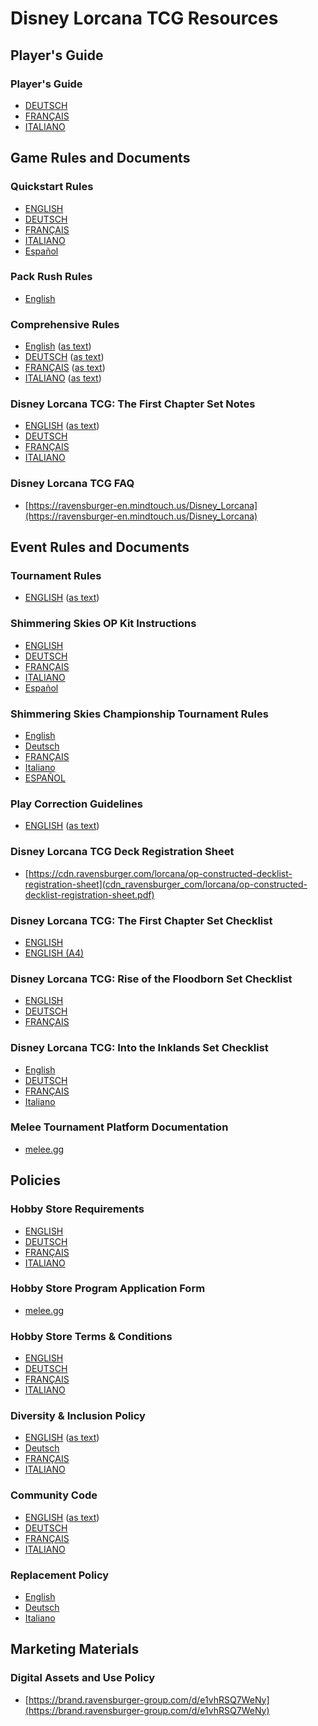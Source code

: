 # Disney Lorcana TCG Resources


## Player's Guide

### Player's Guide

- [DEUTSCH](cdn_ravensburger_com/lorcana/s1-playersguide-de.pdf)
- [FRANÇAIS](cdn_ravensburger_com/lorcana/s1-playersguide-fr.pdf)
- [ITALIANO](cdn_ravensburger_com/lorcana/s1-playersguide-it.pdf)


## Game Rules and Documents

### Quickstart Rules

- [ENGLISH](files_disneylorcana_com/Shimmering-Skies_Quick_Start_Book_EN.pdf)
- [DEUTSCH](files_disneylorcana_com/Himmel-Leuchten_Quick_Start_Rules_DE.pdf)
- [FRANÇAIS](files_disneylorcana_com/Ciel-Scintillant_Quick_Start_Rules_FR.pdf)
- [ITALIANO](files_disneylorcana_com/Cieli-Scintillanti_Quick_Start_Rules_IT.pdf)
- [Español](files_disneylorcana_com/Shimmering%20Skies_Quick_Start_Rules_ES.pdf)

### Pack Rush Rules

- [English](files_disneylorcana_com/Pack_Rush_Quick_Start_Rules_29-08-24.pdf)

### Comprehensive Rules

- [English](files_disneylorcana_com/Disney%20Lorcana%20Comprehensive%20Rules_EN_08.09.24.pdf) ([as text](text/comprehensive-rules-en.txt))
- [DEUTSCH](files_disneylorcana_com/Disney-Lorcana-Comprehensive-Rules_DE_08.09.24.pdf) ([as text](text/comprehensive-rules-de.txt))
- [FRANÇAIS](files_disneylorcana_com/Disney%20Lorcana%20Comprehensive%20Rules_FR_08.09.24.pdf) ([as text](text/comprehensive-rules-fr.txt))
- [ITALIANO](files_disneylorcana_com/Disney-Lorcana-Comprehensive-Rules-IT_08.09.24.pdf) ([as text](text/comprehensive-rules-it.txt))

### Disney Lorcana TCG: The First Chapter Set Notes

- [ENGLISH](cdn_ravensburger_com/lorcana/s1-set-notes-en.pdf) ([as text](text/s1-set-notes-en.txt))
- [DEUTSCH](cdn_ravensburger_com/lorcana/s1-set-notes-de.pdf)
- [FRANÇAIS](cdn_ravensburger_com/lorcana/s1-set-notes-fr.pdf)
- [ITALIANO](cdn_ravensburger_com/lorcana/s1-set-notes-it.pdf)

### Disney Lorcana TCG FAQ

- [https://ravensburger-en.mindtouch.us/Disney_Lorcana](https://ravensburger-en.mindtouch.us/Disney_Lorcana)


## Event Rules and Documents

### Tournament Rules

- [ENGLISH](files_disneylorcana_com/Disney_Lorcana_Tournament_Rules_052224update.pdf) ([as text](text/tournament-rules-en.txt))

### Shimmering Skies OP Kit Instructions

- [ENGLISH](files_disneylorcana_com/Shimmering-Skies_OrganizedPlay_Newsletter_EN01.pdf)
- [DEUTSCH](files_disneylorcana_com/Himmels-Leuchten_OrganizedPlay_Newsletter_DE01.pdf)
- [FRANÇAIS](files_disneylorcana_com/Ciel-Scintillant_OrganizedPlay_Newsletter_FR01.pdf)
- [ITALIANO](files_disneylorcana_com/Cieli-Scintillanti_OrganizedPlay_Newsletter_IT01.pdf)
- [Español](files_disneylorcana_com/Shimmering-Skies_S5_OrganizedPlay_Newsletter_ES01.pdf)

### Shimmering Skies Championship Tournament Rules

- [English](files_disneylorcana_com/Shimmering-Skies-Set-Championships_Event-Instructions_EN.pdf)
- [Deutsch](files_disneylorcana_com/Himmel-Leuchten-Verenstaltungsanweisungen_DE.pdf)
- [FRANÇAIS](files_disneylorcana_com/Ciel-Scintillant-Instructions-pour-levenement_FR.pdf)
- [Italiano](files_disneylorcana_com/Cieli-Scintillanti-Instruzioni-per-levento_IT.pdf)
- [ESPAÑOL](files_disneylorcana_com/Shimmering-Skies-Championships_Event-Instructions_ES.pdf)

### Play Correction Guidelines

- [ENGLISH](files_disneylorcana_com/Disney_Lorcana_Play_Correction_Guidelines_052124update.pdf) ([as text](text/play-correction-guidelines-en.txt))

### Disney Lorcana TCG Deck Registration Sheet

- [https://cdn.ravensburger.com/lorcana/op-constructed-decklist-registration-sheet](cdn_ravensburger_com/lorcana/op-constructed-decklist-registration-sheet.pdf)

### Disney Lorcana TCG: The First Chapter Set Checklist

- [ENGLISH](cdn_ravensburger_com/lorcana/s1-deck-checklist-en.pdf)
- [ENGLISH (A4)](cdn_ravensburger_com/lorcana/s1-deck-checklist-a4-en.pdf)

### Disney Lorcana TCG: Rise of the Floodborn Set Checklist

- [ENGLISH](cdn_ravensburger_com/lorcana/s2-decklist-a4-en.pdf)
- [DEUTSCH](cdn_ravensburger_com/lorcana/s2-decklist-a4-de.pdf)
- [FRANÇAIS](cdn_ravensburger_com/lorcana/s2-decklist-a4-fr.pdf)

### Disney Lorcana TCG: Into the Inklands Set Checklist

- [English](files_disneylorcana_com/Set%203%20-%20Decklist%20-%20A4_EN.pdf)
- [DEUTSCH](files_disneylorcana_com/Set%203%20-%20Decklist%20-%20A4_DE.pdf)
- [FRANÇAIS](files_disneylorcana_com/Set%203%20-%20Decklist%20-%20A4_FR.pdf)
- [Italiano](files_disneylorcana_com/Set%203%20-%20Decklist%20-%20A4_IT.pdf)

### Melee Tournament Platform Documentation

- [melee.gg](https://melee.gg/Documentation)


## Policies

### Hobby Store Requirements

- [ENGLISH](cdn_ravensburger_com/lorcana/store-requirements-en.pdf)
- [DEUTSCH](cdn_ravensburger_com/lorcana/store-requirements-de.pdf)
- [FRANÇAIS](cdn_ravensburger_com/lorcana/store-requirements-fr.pdf)
- [ITALIANO](cdn_ravensburger_com/lorcana/store-requirements-it.pdf)

### Hobby Store Program Application Form

- [melee.gg](https://melee.gg/Lorcana)

### Hobby Store Terms & Conditions

- [ENGLISH](cdn_ravensburger_com/lorcana/hsp-agreement-en.pdf)
- [DEUTSCH](cdn_ravensburger_com/lorcana/hsp-agreement-de.pdf)
- [FRANÇAIS](cdn_ravensburger_com/lorcana/hsp-agreement-fr.pdf)
- [ITALIANO](cdn_ravensburger_com/lorcana/hsp-agreement-it.pdf)

### Diversity & Inclusion Policy

- [ENGLISH](cdn_ravensburger_com/lorcana/op-diversity-and-inclusion-policy-en.pdf) ([as text](text/op-diversity-and-inclusion-policy-en.txt))
- [Deutsch](cdn_ravensburger_com/lorcana/op-diversity-and-inclusion-policy-de.pdf)
- [FRANÇAIS](cdn_ravensburger_com/lorcana/op-diversity-and-inclusion-policy-fr.pdf)
- [ITALIANO](cdn_ravensburger_com/lorcana/op-diversity-and-inclusion-policy-it.pdf)

### Community Code

- [ENGLISH](cdn_ravensburger_com/lorcana/community-code-en.pdf) ([as text](text/community-code-en.txt))
- [DEUTSCH](cdn_ravensburger_com/lorcana/community-code-de.pdf)
- [FRANÇAIS](cdn_ravensburger_com/lorcana/community-code-fr.pdf)
- [ITALIANO](cdn_ravensburger_com/lorcana/community-code-it.pdf)

### Replacement Policy

- [English](files_disneylorcana_com/DLC-replacement-policy-en_2024-9-9.pdf)
- [Deutsch](files_disneylorcana_com/DLC-replacement-policy-de_2024-9-9.pdf)
- [Italiano](files_disneylorcana_com/DLC-replacement-policy-it_2024-9-9.pdf)


## Marketing Materials

### Digital Assets and Use Policy

- [https://brand.ravensburger-group.com/d/e1vhRSQ7WeNy](https://brand.ravensburger-group.com/d/e1vhRSQ7WeNy)
